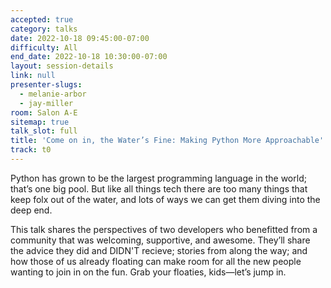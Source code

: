 ```yaml
---
accepted: true
category: talks
date: 2022-10-18 09:45:00-07:00
difficulty: All
end_date: 2022-10-18 10:30:00-07:00
layout: session-details
link: null
presenter-slugs:
  - melanie-arbor
  - jay-miller
room: Salon A-E
sitemap: true
talk_slot: full
title: 'Come on in, the Water’s Fine: Making Python More Approachable'
track: t0
---
```


Python has grown to be the largest programming language in the world; that’s one big pool. But like all things tech there are too many things that keep folx out of the water, and lots of ways we can get them diving into the deep end.

This talk shares the perspectives of two developers who benefitted from a community that was welcoming, supportive, and awesome. They’ll share the advice they did and DIDN'T recieve; stories from along the way; and how those of us already floating can make room for all the new people wanting to join in on the fun. Grab your floaties, kids—let’s jump in.
